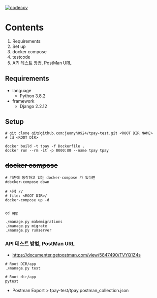 [![codecov](https://codecov.io/gh/jeonyh0924/tpay-test/branch/main/graph/badge.svg?token=Q8JR7ZLHIO)](https://codecov.io/gh/jeonyh0924/tpay-test)

# Contents
1. Requirements
2. Set up
3. docker compose
4. testcode
5. API 테스트 방법, PostMan URL


## Requirements
- language
	- Python 3.8.2
- framework
	- Django 2.2.12
	
	
## Setup

```shell script
# git clone git@github.com:jeonyh0924/tpay-test.git <ROOT DIR NAME>
# cd <ROOT DIR>

docker build -t tpay -f Dockerfile .
docker run --rm -it -p 8000:80 --name tpay tpay

```


## ~~docker compose~~

```shell script
# 기존에 동작하고 있는 docker-compose 가 있다면
#docker-compose down

# 시작 //
# file: <ROOT DIR>/
docker-compose up -d


cd app

./manage.py makemigrations
./manage.py migrate
./manage.py runserver
```

### API 테스트 방법, PostMan URL

- https://documenter.getpostman.com/view/5847490/TVYQ1Z4s

```shell
# Root DIR/app
./manage.py test

# Root dir/app
pytest
```

- Postman Export > tpay-test/tpay.postman_collection.json
